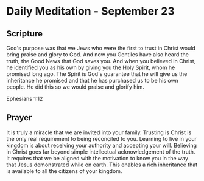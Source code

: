# Daily Meditation - September 23

## Scripture

God's purpose was that we Jews who were the first to trust in Christ would bring praise and glory
to God. And  now you Gentiles have also heard the truth, the Good News that God  saves you. And
when you believed in Christ, he identified you as his own by giving you the Holy Spirit, whom he
promised long ago. The  Spirit is God's guarantee that he will give us the inheritance he
promised and that he has purchased us to be his own people. He did this  so we would praise and
glorify him.

Ephesians 1:12

## Prayer

It is truly a miracle that we are invited into your family.  Trusting is Christ is the only real
requirement to being reconciled to you.  Learning to live in your kingdom is about receiving 
your authority and accepting your will.  Believing in Christ  goes far beyond simple intellectual
acknowledgement of the truth.  It requires that we be aligned with the motivation to know you in
the way that Jesus demonstrated while on earth.  This enables a rich inheritance that is 
available to all the citizens of your kingdom.

